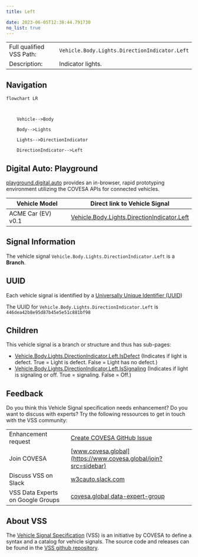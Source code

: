 ```yaml
---
title: Left

date: 2023-06-05T12:38:44.791730
no_list: true
---
```



| | |
|---|---|
| Full qualified VSS Path: | `Vehicle.Body.Lights.DirectionIndicator.Left` |
| Description: | Indicator lights. |

## Navigation

```mermaid
flowchart LR



    Vehicle-->Body

    Body-->Lights

    Lights-->DirectionIndicator

    DirectionIndicator-->Left

```


## Digital Auto: Playground

[playground.digital.auto](http://digital.auto) provides an in-browser, rapid prototyping environment utilizing the COVESA APIs for connected vehicles. 

| Vehicle Model | Direct link to Vehicle Signal |
|---|---|
| ACME Car (EV) v0.1 | [Vehicle.Body.Lights.DirectionIndicator.Left](https://digitalauto.netlify.app/model/STLWzk1WyqVVLbfymb4f/cvi/list/Vehicle.Body.Lights.DirectionIndicator.Left/) |


## Signal Information




The vehicle signal `Vehicle.Body.Lights.DirectionIndicator.Left` is a **Branch**.





## UUID

Each vehicle signal is identified by a [Universally Unique Identifier (UUID](https://en.wikipedia.org/wiki/Universally_unique_identifier))

The UUID for `Vehicle.Body.Lights.DirectionIndicator.Left` is `446dea42b8e95d87b45e5e51c881bf98`

## Children

This vehicle signal is a branch or structure and thus has sub-pages:

- [Vehicle.Body.Lights.DirectionIndicator.Left.IsDefect](isdefect/) (Indicates if light is defect. True = Light is defect. False = Light has no defect.)
- [Vehicle.Body.Lights.DirectionIndicator.Left.IsSignaling](issignaling/) (Indicates if light is signaling or off. True = signaling. False = Off.)


## Feedback

Do you think this Vehicle Signal specification needs enhancement? Do you want to discuss with experts? Try the following ressources to get in touch with the VSS community:

| | |
|---|---|
| Enhancement request | [Create COVESA GitHub Issue](https://github.com/COVESA/vehicle_signal_specification/issues/new?body=Please+describe+your+feedback&title=Signal+feedback+Vehicle.Body.Lights.DirectionIndicator.Left) |
| Join COVESA | [www.covesa.global](https://www.covesa.global/join?src=sidebar) |
| Discuss VSS on Slack | [w3cauto.slack.com](http://w3cauto.slack.com/) |
| VSS Data Experts on Google Groups | [covesa.global data-expert-group](https://groups.google.com/a/covesa.global/g/data-expert-group) |

## About VSS

The [Vehicle Signal Specification](https://covesa.github.io/vehicle_signal_specification/) (VSS)
is an initiative by COVESA to define a syntax and a catalog for vehicle signals.
The source code and releases can be found in the [VSS github repository](https://github.com/COVESA/vehicle_signal_specification).

